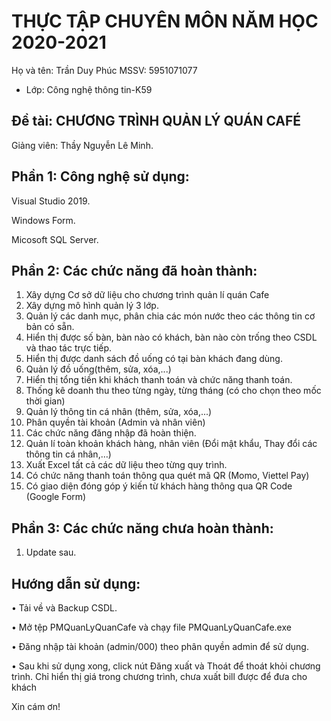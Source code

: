 ﻿# THỰC TẬP CHUYÊN MÔN NĂM HỌC 2020-2021
Họ và tên: Trần Duy Phúc
MSSV: 5951071077 
     
* Lớp: Công nghệ thông tin-K59

## Đề tài: CHƯƠNG TRÌNH QUẢN LÝ QUÁN CAFÉ

Giảng viên: Thầy Nguyễn Lê Minh. 

## Phần 1: Công nghệ sử dụng:
Visual Studio 2019.

Windows Form.
	
Micosoft SQL Server.

## Phần 2: Các chức năng đã hoàn thành:
1. Xây dựng Cơ sở dữ liệu cho chương trình quản lí quán Cafe
2. Xây dựng mô hình quản lý 3 lớp.
3. Quản lý các danh mục, phân chia các món nước theo các thông tin cơ bản có sẵn.
4. Hiển thị được số bàn, bàn nào có khách, bàn nào còn trống theo CSDL và thao tác trực tiếp.
5. Hiển thị được danh sách đồ uống có tại bàn khách đang dùng.
6. Quản lý đồ uống(thêm, sửa, xóa,...)
7. Hiển thị tổng tiền khi khách thanh toán và chức năng thanh toán.
8. Thống kê doanh thu theo từng ngày, từng tháng (có cho chọn theo mốc thời gian)
9. Quản lý thông tin cá nhân (thêm, sửa, xóa,...)
10. Phân quyền tài khoản (Admin và nhân viên)
11. Các chức năng đăng nhập đã hoàn thiện.
12. Quản lí toàn khoản khách hàng, nhân viên (Đổi mật khẩu, Thay đổi các thông tin cá nhân,…)
13. Xuất Excel tất cả các dữ liệu theo từng quy trình.
14. Có chức năng thanh toán thông qua quét mã QR (Momo, Viettel Pay)
15. Có giao diện đóng góp ý kiến từ khách hàng thông qua QR Code (Google Form)

## Phần 3: Các chức năng chưa hoàn thành:
1. Update sau.

## Hướng dẫn sử dụng:
• Tải về và Backup CSDL.

• Mở tệp PMQuanLyQuanCafe và chạy file PMQuanLyQuanCafe.exe

• Đăng nhập tài khoản (admin/000) theo phân quyền admin để sử dụng.

• Sau khi sử dụng xong, click nút Đăng xuất và Thoát để thoát khỏi chương trình. Chỉ hiển thị giá trong chương trình, chưa xuất bill được để đưa cho khách

Xin cám ơn!

